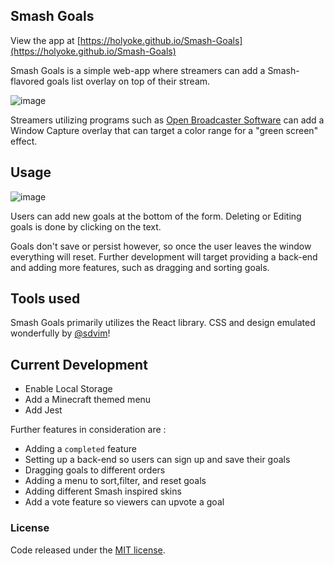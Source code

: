 ## Smash Goals

View the app at [https://holyoke.github.io/Smash-Goals](https://holyoke.github.io/Smash-Goals)

Smash Goals is a simple web-app where streamers can add a Smash-flavored goals list overlay on top of their stream.

![image](https://cloud.githubusercontent.com/assets/6300995/15520889/5e5944e2-21bd-11e6-8185-44cea9c70e40.png)

Streamers utilizing programs such as [Open Broadcaster Software](https://obsproject.com/) can add a Window Capture overlay that can target a color range for a "green screen" effect.

## Usage
![image](https://fat.gfycat.com/AgileSillyAmurstarfish.gif)

Users can add new goals at the bottom of the form. Deleting or Editing goals is done by clicking on the text.

Goals don't save or persist however, so once the user leaves the window everything will reset. Further development will target providing a back-end and adding more features, such as dragging and sorting goals.

## Tools used
Smash Goals primarily utilizes the React library. CSS and design emulated wonderfully by [@sdvim](https://github.com/sdvim)!

## Current Development
- Enable Local Storage 
- Add a Minecraft themed menu
- Add Jest 

Further features in consideration are :  
- Adding a `completed` feature
- Setting up a back-end so users can sign up and save their goals  
- Dragging goals to different orders
- Adding a menu to sort,filter, and reset goals
- Adding different Smash inspired skins
- Add a vote feature so viewers can upvote a goal

### License

Code released under the [MIT license](/license.md).
